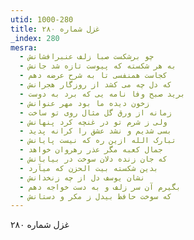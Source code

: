 ```yaml
---
utid: 1000-280
title: غزل شماره ۲۸۰
_index: 280
mesra:
  - چو برشکست صبا زلف عنبرافشانش
  - به هر شکسته که پیوست تازه شد جانش
  - کجاست همنفسی تا به شرح عرضه دهم
  - که دل چه می کشد از روزگار هجرانش
  - برید صبح وفا نامه یی که برد به دوست
  - زخون دیده ما بود مهر عنوانش
  - زمانه از ورق گل مثال روی تو ساخت
  - ولی ز شرم تو در غنچه کرد پنهانش
  - بسی شدیم و نشد عشق را کرانه پدید
  - تبارک الله ازین ره که نیست پایانش
  - جمال کعبه مگر عذر رهروان خواهد
  - که جان زنده دلان سوخت در بیابانش
  - بدین شکسته بیت الحزن که میآرد
  - نشان یوسف دل از چه زنخدانش
  - بگیرم آن سر زلف و به دست خواجه دهم
  - که سوخت حافظ بیدل ز مکر و دستانش
---
```

غزل شماره ۲۸۰

